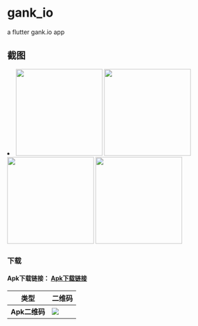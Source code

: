 # gank_io

a flutter gank.io app

## 截图

<li><img src="https://github.com/txy199292/gank_io/raw/master/screenshot/Screenshot_1539675517.png" width="200px"/>
<img src="https://github.com/txy199292/gank_io/raw/master/screenshot/Screenshot_1539675604.png" width="200px"/>
<img src="https://github.com/txy199292/gank_io/raw/master/screenshot/Screenshot_1539675631.png" width="200px"/>
<img src="https://github.com/txy199292/gank_io/raw/master/screenshot/Screenshot_1539675636.png" width="200px"/></li>



### 下载

#### Apk下载链接： [Apk下载链接](https://fir.im/q5lk)


类型 | 二维码
-------- | ---
**Apk二维码**|![](https://raw.githubusercontent.com/CarGuo/GSYGithubAppFlutter/master/download.png)


